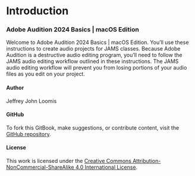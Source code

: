 # Introduction

### Adobe Audition 2024 Basics | macOS Edition

Welcome to Adobe Audition 2024 Basics | macOS Edition. You’ll use these instructions to create audio projects for JAMS classes. Because Adobe Audition is a destructive audio editing program, you’ll need to follow the JAMS audio editing workflow outlined in these instructions. The JAMS audio editing workflow will prevent you from losing portions of your audio files as you edit on your project.&#x20;

#### Author

Jeffrey John Loomis

#### GitHub

To fork this GitBook, make suggestions, or contribute content, visit the [GitHub repository](https://github.com/jjloomis/adobe-audition-basic-audio-editing).

#### License

This work is licensed under the [Creative Commons Attribution-NonCommercial-ShareAlike 4.0 International License](https://creativecommons.org/licenses/by-nc-sa/4.0/).
